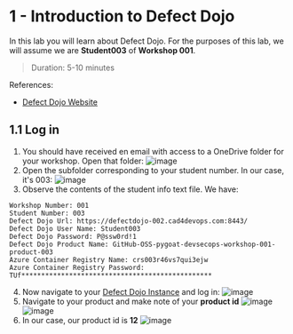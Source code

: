 # 1 - Introduction to Defect Dojo
In this lab you will learn about Defect Dojo.
For the purposes of this lab, we will assume we are **Student003** of **Workshop 001**.
> Duration: 5-10 minutes

References:
- [Defect Dojo Website](https://www.defectdojo.org/)

## 1.1 Log in

1. You should have received en email with access to a OneDrive folder for your workshop. Open that folder:
![image](https://github.com/devopsshield/oss-pygoat-devsecops/assets/112144174/1c3ae5a9-ce28-4bad-aadc-3333e427a1ed)
2. Open the subfolder corresponding to your student number. In our case, it's 003:
![image](https://github.com/devopsshield/oss-pygoat-devsecops/assets/112144174/60b97325-c429-4c8c-8c4a-e75063e752ac)
3. Observe the contents of the student info text file. We have:
```
Workshop Number: 001
Student Number: 003
Defect Dojo Url: https://defectdojo-002.cad4devops.com:8443/
Defect Dojo User Name: Student003
Defect Dojo Password: P@ssw0rd!1
Defect Dojo Product Name: GitHub-OSS-pygoat-devsecops-workshop-001-product-003
Azure Container Registry Name: crs003r46vs7qui3ejw
Azure Container Registry Password: TUf************************************************
```
4. Now navigate to your [Defect Dojo Instance](https://defectdojo-002.cad4devops.com:8443/) and log in:
![image](https://github.com/devopsshield/oss-pygoat-devsecops/assets/112144174/fcc342ee-e1d1-4a4a-8d92-145d36ffe111)
6. Navigate to your product and make note of your **product id**
![image](https://github.com/devopsshield/oss-pygoat-devsecops/assets/112144174/efab9afd-ac31-4994-ae4b-e0bf32a55122)
![image](https://github.com/devopsshield/oss-pygoat-devsecops/assets/112144174/3d2afeec-650b-45fc-8b23-348cb2080bd7)
8. In our case, our product id is **12**
![image](https://github.com/devopsshield/oss-pygoat-devsecops/assets/112144174/d39e1a91-169e-451d-bad3-56e2069ccbd9)
